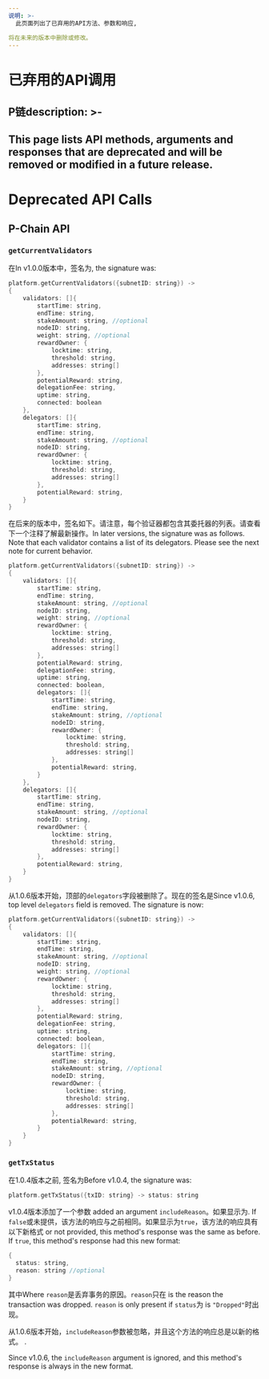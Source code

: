 ```yaml
---
说明: >-
  此页面列出了已弃用的API方法、参数和响应,

将在未来的版本中删除或修改。
---
```


# 已弃用的API调用
## P链description: >-
  This page lists API methods, arguments and responses that are deprecated and
  will be removed or modified in a future release.
---

# Deprecated API Calls

## P-Chain API

### `getCurrentValidators`

在In v1.0.0版本中，签名为, the signature was:

```cpp
platform.getCurrentValidators({subnetID: string}) ->
{
    validators: []{
        startTime: string,
        endTime: string,
        stakeAmount: string, //optional
        nodeID: string,
        weight: string, //optional
        rewardOwner: {
            locktime: string,
            threshold: string,
            addresses: string[]
        },
        potentialReward: string,
        delegationFee: string,
        uptime: string,
        connected: boolean
    },
    delegators: []{
        startTime: string,
        endTime: string,
        stakeAmount: string, //optional
        nodeID: string,
        rewardOwner: {
            locktime: string,
            threshold: string,
            addresses: string[]
        },
        potentialReward: string,
    }
}
```

在后来的版本中，签名如下。请注意，每个验证器都包含其委托器的列表。请查看下一个注释了解最新操作。In later versions, the signature was as follows. Note that each validator contains a list of its delegators. Please see the next note for current behavior.

```cpp
platform.getCurrentValidators({subnetID: string}) ->
{
    validators: []{
        startTime: string,
        endTime: string,
        stakeAmount: string, //optional
        nodeID: string,
        weight: string, //optional
        rewardOwner: {
            locktime: string,
            threshold: string,
            addresses: string[]
        },
        potentialReward: string,
        delegationFee: string,
        uptime: string,
        connected: boolean,
        delegators: []{
            startTime: string,
            endTime: string,
            stakeAmount: string, //optional
            nodeID: string,
            rewardOwner: {
                locktime: string,
                threshold: string,
                addresses: string[]
            },
            potentialReward: string,
        }
    },
    delegators: []{
        startTime: string,
        endTime: string,
        stakeAmount: string, //optional
        nodeID: string,
        rewardOwner: {
            locktime: string,
            threshold: string,
            addresses: string[]
        },
        potentialReward: string,
    }
}
```

从1.0.6版本开始，顶部的`delegators`字段被删除了。现在的签名是Since v1.0.6, top level `delegators` field is removed. The signature is now:

```cpp
platform.getCurrentValidators({subnetID: string}) ->
{
    validators: []{
        startTime: string,
        endTime: string,
        stakeAmount: string, //optional
        nodeID: string,
        weight: string, //optional
        rewardOwner: {
            locktime: string,
            threshold: string,
            addresses: string[]
        },
        potentialReward: string,
        delegationFee: string,
        uptime: string,
        connected: boolean,
        delegators: []{
            startTime: string,
            endTime: string,
            stakeAmount: string, //optional
            nodeID: string,
            rewardOwner: {
                locktime: string,
                threshold: string,
                addresses: string[]
            },
            potentialReward: string,
        }
    }
}
```

### `getTxStatus`

在1.0.4版本之前, 签名为Before v1.0.4, the signature was:

```cpp
platform.getTxStatus({txID: string} -> status: string
```

v1.0.4版本添加了一个参数 added an argument `includeReason`。如果显示为. If `false`或未提供，该方法的响应与之前相同。如果显示为`true`，该方法的响应具有以下新格式 or not provided, this method's response was the same as before. If `true`, this method's response had this new format:

```cpp
{
  status: string,
  reason: string //optional
}
```

其中Where `reason`是丢弃事务的原因。`reason`只在 is the reason the transaction was dropped. `reason` is only present if `status`为 is `"Dropped"`时出现。

从1.0.6版本开始，`includeReason`参数被忽略，并且这个方法的响应总是以新的格式。
.

Since v1.0.6, the `includeReason` argument is ignored, and this method's response is always in the new format.

<!--stackedit_data:
eyJoaXN0b3J5IjpbLTE4NDQ3Nzk5NDEsLTE1MTY1MjQ0NTFdfQ
==
-->